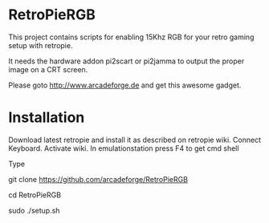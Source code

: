 RetroPieRGB
===========

This project contains scripts for enabling 15Khz RGB for your retro gaming setup with retropie. 

It needs the hardware addon pi2scart or pi2jamma to output the proper image on a CRT screen. 

Please goto http://www.arcadeforge.de and get this awesome gadget. 


Installation
============

Download latest retropie and install it as described on retropie wiki. 
Connect Keyboard.
Activate wiki.
In emulationstation press F4 to get cmd shell 

Type 

git clone https://github.com/arcadeforge/RetroPieRGB

cd RetroPieRGB

sudo ./setup.sh

